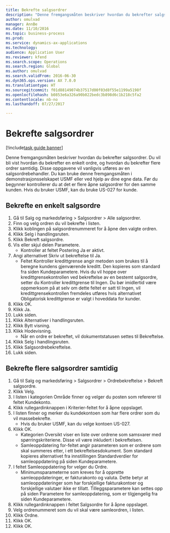 ```yaml
--- 
title: Bekrefte salgsordrer
description: "Denne fremgangsmåten beskriver hvordan du bekrefter salgsordrer."
author: omulvad
manager: AnnBe
ms.date: 11/10/2016
ms.topic: business-process
ms.prod: 
ms.service: dynamics-ax-applications
ms.technology: 
audience: Application User
ms.reviewer: kfend
ms.search.scope: Operations
ms.search.region: Global
ms.author: omulvad
ms.search.validFrom: 2016-06-30
ms.dyn365.ops.version: AX 7.0.0
ms.translationtype: HT
ms.sourcegitcommit: f01d88149074b37517d00f03d8f55e1199a5198f
ms.openlocfilehash: b0853e6a326a90b022bedc3b898d6c1b218c5fa2
ms.contentlocale: nb-no
ms.lasthandoff: 07/27/2017

---
```

# <a name="confirm-sales-orders"></a>Bekrefte salgsordrer

[!include[task guide banner](../../includes/task-guide-banner.md)]

Denne fremgangsmåten beskriver hvordan du bekrefter salgsordrer. Du vil bli vist hvordan du bekrefter en enkelt ordre, og hvordan du bekrefter flere ordrer samtidig. Disse oppgavene vil vanligvis utføres av en salgsordrebehandler. Du kan bruke denne fremgangsmåten i demonstrasjonsselskapet USMF eller ved hjelp av dine egne data. Før du begynner kontrollerer du at det er flere åpne salgsordrer for den samme kunden. Hvis du bruker USMF, kan du bruke US-027 for kunde.


## <a name="confirm-a-single-sales-order"></a>Bekrefte en enkelt salgsordre
1. Gå til Salg og markedsføring > Salgsordrer > Alle salgsordrer.
2. Finn og velg ordren du vil bekrefte i listen.
3. Klikk koblingen på salgsordrenummeret for å åpne den valgte ordren.
4. Klikk Selg i handlingsruten.
5. Klikk Bekreft salgsordre.
6. Vis eller skjul delen Parametere.
    * Kontroller at feltet Postering Ja er aktivt.  
7. Angi alternativet Skriv ut bekreftelse til Ja.
    * Feltet Kontroller kredittgrense angir metoden som brukes til å beregne kundens gjenværende kreditt. Den kopieres som standard fra siden Kundeparametere. Hvis du vil hoppe over kredittgrensekontrollen ved bekreftelse av en bestemt salgsordre, setter du Kontroller kredittgrense til Ingen. Du bør imidlertid være oppmerksom på at selv om dette feltet er satt til Ingen, vil kredittgrensekontrollen fremdeles utføres hvis alternativet Obligatorisk kredittgrense er valgt i hoveddata for kunder.  
8. Klikk OK.
9. Klikk Ja.
10. Lukk siden.
11. Klikk Alternativer i handlingsruten.
12. Klikk Bytt visning.
13. Klikk Hodevisning.
    * Når en ordre er bekreftet, vil dokumentstatusen settes til Bekreftelse.  
14. Klikk Selg i handlingsruten.
15. Klikk Salgsordrebekreftelse.
16. Lukk siden.

## <a name="confirm-multiple-sales-orders-at-once"></a>Bekrefte flere salgsordrer samtidig
1. Gå til Salg og markedsføring > Salgsordrer > Ordrebekreftelse > Bekreft salgsordre.
2. Klikk Velg.
3. I listen i kategorien Område finner og velger du posten som refererer til feltet Kundekonto.
4. Klikk rullegardinknappen i Kriterier-feltet for å åpne oppslaget.
5. I listen finner og merker du kundekontoen som har flere ordrer som du vil massebekrefte.
    * Hvis du bruker USMF, kan du velge kontoen US-027.  
6. Klikk OK.
    * Kategorien Oversikt viser en liste over ordrene som samsvarer med spørringskriteriene. Disse vil være inkludert i bekreftelsen.  
    * Samleoppdatering for-feltet angir parameteren som er ordrene som skal summeres etter, i ett bekreftelsesdokument. Som standard kopieres alternativet fra innstillingen Standardverdier for samleoppdatering på siden Kundeparametere.  
7. I feltet Samleoppdatering for velger du Ordre.
    * Minimumsparameterne som kreves for å opprette samleoppdateringer, er fakturakonto og valuta. Dette betyr at samleoppdateringer som har forskjellige fakturakontoer og forskjellige valutaer ikke er tillatt. Tilleggsparametere kan settes opp på siden Parametere for samleoppdatering, som er tilgjengelig fra siden Kundeparametere.  
8. Klikk rullegardinknappen i feltet Salgsordre for å åpne oppslaget.
9. Velg ordrenummeret som du vil skal være samleordren, i listen.
10. Klikk Ordne.
11. Klikk OK.
12. Klikk OK.



